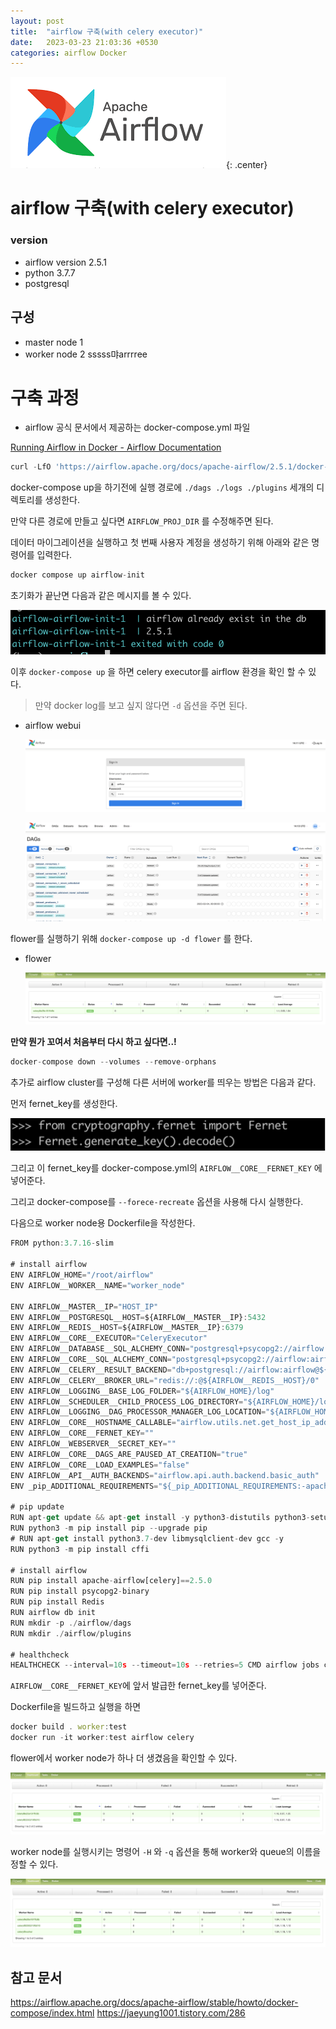```yaml
---
layout: post
title:  "airflow 구축(with celery executor)"
date:   2023-03-23 21:03:36 +0530
categories: airflow Docker
---
```


![Untitled](/assets/posts/airflow-with-celery/0.png){: .center}

# airflow 구축(with celery executor)

### version

- airflow version 2.5.1
- python 3.7.7
- postgresql

## 구성

- master node 1
- worker node 2 sssss먀arrrree

# 구축 과정

- airflow 공식 문서에서 제공하는 docker-compose.yml 파일

[Running Airflow in Docker - Airflow Documentation](https://airflow.apache.org/docs/apache-airflow/stable/howto/docker-compose/index.html#)

```jsx
curl -LfO 'https://airflow.apache.org/docs/apache-airflow/2.5.1/docker-compose.yaml'
```

docker-compose up을 하기전에 실행 경로에 `./dags ./logs ./plugins` 세개의 디렉토리를 생성한다.

만약 다른 경로에 만들고 싶다면 `AIRFLOW_PROJ_DIR` 를 수정해주면 된다.

데이터 마이그레이션을 실행하고 첫 번째 사용자 계정을 생성하기 위해 아래와 같은 명령어를 입력한다.

```jsx
docker compose up airflow-init
```

초기화가 끝난면  다음과 같은 메시지를 볼 수 있다.

![Untitled](/assets/posts/airflow-with-celery/1.png)

이후 `docker-compose up` 을 하면 celery executor를 airflow 환경을 확인 할 수 있다.

> 만약 docker log를 보고 싶지 않다면 `-d` 옵션을 주면 된다.
> 

- airflow webui
    
    ![Untitled](/assets/posts/airflow-with-celery/2.png)
    
    ![Untitled](/assets/posts/airflow-with-celery/3.png)
    

flower를 실행하기 위해 `docker-compose up -d flower` 를 한다.

- flower
    
    ![Untitled](/assets/posts/airflow-with-celery/4.png)
    

**만약 뭔가 꼬여서 처음부터 다시 하고 싶다면..!**

```jsx
docker-compose down --volumes --remove-orphans
```

추가로 airflow cluster를 구성해 다른 서버에 worker를 띄우는 방법은 다음과 같다.

먼저 fernet_key를 생성한다.

![Untitled](/assets/posts/airflow-with-celery/5.png)

그리고 이 fernet_key를 docker-compose.yml의 `AIRFLOW__CORE__FERNET_KEY` 에 넣어준다.

그리고 docker-compose를 `--forece-recreate` 옵션을 사용해 다시 실행한다.

다음으로 worker node용 Dockerfile을 작성한다.

```jsx
FROM python:3.7.16-slim

# install airflow
ENV AIRFLOW_HOME="/root/airflow"
ENV AIRFLOW__WORKER__NAME="worker_node"

ENV AIRFLOW__MASTER__IP="HOST_IP"
ENV AIRFLOW__POSTGRESQL__HOST=${AIRFLOW__MASTER__IP}:5432
ENV AIRFLOW__REDIS__HOST=${AIRFLOW__MASTER__IP}:6379
ENV AIRFLOW__CORE__EXECUTOR="CeleryExecutor"
ENV AIRFLOW__DATABASE__SQL_ALCHEMY_CONN="postgresql+psycopg2://airflow:airflow@${AIRFLOW__POSTGRESQL__HOST}/airflow"
ENV AIRFLOW__CORE__SQL_ALCHEMY_CONN="postgresql+psycopg2://airflow:airflow@${AIRFLOW__POSTGRESQL__HOST}/airflow"
ENV AIRFLOW__CELERY__RESULT_BACKEND="db+postgresql://airflow:airflow@${AIRFLOW__POSTGRESQL__HOST}/airflow"
ENV AIRFLOW__CELERY__BROKER_URL="redis://:@${AIRFLOW__REDIS__HOST}/0"
ENV AIRFLOW__LOGGING__BASE_LOG_FOLDER="${AIRFLOW_HOME}/log"
ENV AIRFLOW__SCHEDULER__CHILD_PROCESS_LOG_DIRECTORY="${AIRFLOW_HOME}/log/scheduler"
ENV AIRFLOW__LOGGING__DAG_PROCESSOR_MANAGER_LOG_LOCATION="${AIRFLOW_HOME}/log/dag_processor_manager/dag_processor_manager.log"
ENV AIRFLOW__CORE__HOSTNAME_CALLABLE="airflow.utils.net.get_host_ip_address"
ENV AIRFLOW__CORE__FERNET_KEY=""
ENV AIRFLOW__WEBSERVER__SECRET_KEY=""
ENV AIRFLOW__CORE__DAGS_ARE_PAUSED_AT_CREATION="true"
ENV AIRFLOW__CORE__LOAD_EXAMPLES="false"
ENV AIRFLOW__API__AUTH_BACKENDS="airflow.api.auth.backend.basic_auth"
ENV _pip_ADDITIONAL_REQUIREMENTS="${_pip_ADDITIONAL_REQUIREMENTS:-apache-airflow-providers-google}"

# pip update
RUN apt-get update && apt-get install -y python3-distutils python3-setuptools
RUN python3 -m pip install pip --upgrade pip
# RUN apt-get install python3.7-dev libmysqlclient-dev gcc -y
RUN python3 -m pip install cffi

# install airflow
RUN pip install apache-airflow[celery]==2.5.0
RUN pip install psycopg2-binary
RUN pip install Redis
RUN airflow db init
RUN mkdir -p ./airflow/dags
RUN mkdir ./airflow/plugins

# healthcheck
HEALTHCHECK --interval=10s --timeout=10s --retries=5 CMD airflow jobs check --job-type SchedulerJob --hostname "$${HOSTNAME}"
```

`AIRFLOW__CORE__FERNET_KEY`에 앞서 발급한 fernet_key를 넣어준다.

Dockerfile을 빌드하고 실행을 하면

```jsx
docker build . worker:test
docker run -it worker:test airflow celery 
```

flower에서 worker node가 하나 더 생겼음을 확인할 수 있다.

![Untitled](/assets/posts/airflow-with-celery/6.png)

worker node를 실행시키는 명령어 `-H` 와 `-q` 옵션을 통해 worker와 queue의 이름을 정할 수 있다. 

![Untitled](/assets/posts/airflow-with-celery/7.png)

## 참고 문서
<https://airflow.apache.org/docs/apache-airflow/stable/howto/docker-compose/index.html>
<https://jaeyung1001.tistory.com/286>

